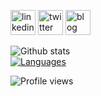 [<img src='https://cdn.jsdelivr.net/npm/simple-icons@3.0.1/icons/linkedin.svg' alt='linkedin' height='40'>](https://www.linkedin.com/in/mutlu-eren-5991m/)  [<img src='https://cdn.jsdelivr.net/npm/simple-icons@3.0.1/icons/twitter.svg' alt='twitter' height='40'>](https://twitter.com/mutlueren01) [<img src='https://cdn.jsdelivr.net/npm/simple-icons@3.0.1/icons/blogger.svg' alt='blog' height='40'>](https://mutlueren.github.io)  

![Github stats](https://github-readme-stats.vercel.app/api?username=mutlueren&show_icons=true)
![]()  
[![Languages](https://github-readme-stats.vercel.app/api/top-langs/?username=mutlueren)](https://github.com/mutlueren/github-readme-stats)


![Profile views](https://gpvc.arturio.dev/mutlueren?style=plastic)  

